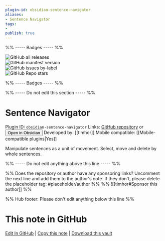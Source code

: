 ```yaml
---
plugin-id: obsidian-sentence-navigator
aliases:
- Sentence Navigator
tags: 
- 
publish: true
---
```


%% ----- Badges ----- %%

![GitHub all releases](https://img.shields.io/github/downloads/timhor/obsidian-sentence-navigator/total?color=573E7A&logo=github&style=for-the-badge)   
![GitHub manifest version](https://img.shields.io/github/manifest-json/v/timhor/obsidian-sentence-navigator?color=573E7A&logo=github&style=for-the-badge)   
![GitHub issues by-label](https://img.shields.io/github/issues/timhor/obsidian-sentence-navigator/help%20wanted?color=573E7A&logo=github&style=for-the-badge)   
![GitHub Repo stars](https://img.shields.io/github/stars/timhor/obsidian-sentence-navigator?color=573E7A&logo=github&style=for-the-badge)

%% ----- Badges ----- %%

%% ----- Do not edit this section ----- %%

# Sentence Navigator

Plugin ID: `obsidian-sentence-navigator`
Links: [GitHub repository](https://github.com/timhor/obsidian-sentence-navigator) or [<button id=HH>Open in Obsidian</button>](obsidian://goto-plugin?id=obsidian-sentence-navigator)
Developed by: [[timhor]]
Mobile compatible: [[Mobile-compatible plugins|Yes]]

Manipulate sentences as a unit of movement. Select, move and delete by whole sentences.

%% ----- Do not edit anything above this line ----- %% 

%% Does the repository or author have any sponsoring links? Uncomment the next line and add them to the author's note. If they don't, please delete the placeholder tag: #placeholder/author %%
%% ![[timhor#Sponsor this author]] %%

%% Hub footer: Please don't edit anything below this line %%

# This note in GitHub

<span class="git-footer">[Edit In GitHub](https://github.dev/obsidian-community/obsidian-hub/blob/main/02%20-%20Community%20Expansions/02.05%20All%20Community%20Expansions/Plugins/obsidian-sentence-navigator.md "git-hub-edit-note") | [Copy this note](https://raw.githubusercontent.com/obsidian-community/obsidian-hub/main/02%20-%20Community%20Expansions/02.05%20All%20Community%20Expansions/Plugins/obsidian-sentence-navigator.md "git-hub-copy-note") | [Download this vault](https://github.com/obsidian-community/obsidian-hub/archive/refs/heads/main.zip "git-hub-download-vault") </span>
